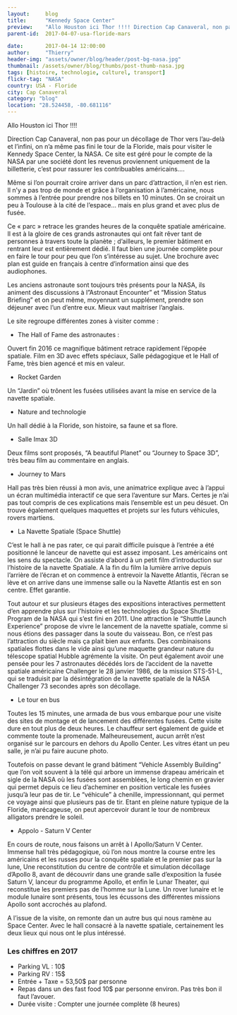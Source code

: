```yaml
---
layout:     blog
title:      "Kennedy Space Center"
preview:    "Allo Houston ici Thor !!!! Direction Cap Canaveral, non pas pour un décollage de Thor vers l’au-delà et l’infini, on n’a même pas fini le tour de... "
parent-id:  2017-04-07-usa-floride-mars

date:       2017-04-14 12:00:00
author:     "Thierry"
header-img: "assets/owner/blog/header/post-bg-nasa.jpg"
thumbnail: /assets/owner/blog/thumbs/post-thumb-nasa.jpg
tags: [histoire, technologie, culturel, transport]
flickr-tag: "NASA"
country: USA - Floride
city: Cap Canaveral
category: "blog"
location: "28.524458, -80.681116"
---
```



Allo Houston ici Thor !!!!  

Direction Cap Canaveral, non pas pour un décollage de Thor vers l’au-delà et l’infini, on n’a même pas fini le tour de la Floride, mais pour visiter le Kennedy Space Center, la NASA. Ce site est géré pour le compte de la NASA par une société dont les revenus proviennent uniquement de la billetterie, c’est pour rassurer les contribuables américains….  

Même si l’on pourrait croire arriver dans un parc d’attraction, il n’en est rien. Il n’y a pas trop de monde et grâce à l’organisation à l’américaine, nous sommes à l’entrée pour prendre nos billets en 10 minutes. On se croirait un peu à Toulouse à la cité de l’espace… mais en plus grand et avec plus de fusée.  

Ce « parc » retrace les grandes heures de la conquête spatiale américaine. Il est à la gloire de ces grands astronautes qui ont fait rêver tant de personnes à travers toute la planète ; d’ailleurs, le premier bâtiment en rentrant leur est entièrement dédié. Il faut bien une journée complète pour en faire le tour pour peu que l’on s’intéresse au sujet. Une brochure avec plan est guide en français à centre d’information ainsi que des audiophones.  


Les anciens astronaute sont toujours très présents pour la NASA, ils animent des discussions à l”Astronaut Encounter” et “Mission Status Briefing” et on peut même, moyennant un supplément, prendre son déjeuner avec l’un d’entre eux. Mieux vaut maitriser l’anglais.  


Le site regroupe différentes zones à visiter comme :  

* The Hall of Fame des astronautes :  

Ouvert fin 2016 ce magnifique bâtiment retrace rapidement l’épopée spatiale. Film en 3D avec effets spéciaux, Salle pédagogique et le Hall of Fame, très bien agencé et mis en valeur.

* Rocket Garden  

Un “Jardin” où trônent les fusées utilisées avant la mise en service de la navette spatiale.  

* Nature and technologie  

Un hall dédié à la Floride, son histoire, sa faune et sa flore.  

* Salle Imax 3D  

Deux films sont proposés, “A beautiful Planet” ou “Journey to Space 3D”, très beau film au commentaire en anglais.  

* Journey to Mars  

Hall pas très bien réussi à mon avis, une animatrice explique avec à l’appui un écran multimédia interactif ce que sera l’aventure sur Mars. Certes je n’ai pas tout compris de ces explications mais l’ensemble est un peu désuet. On trouve également quelques maquettes et projets sur les futurs véhicules, rovers martiens.  

* La Navette Spatiale (Space Shuttle)  

C’est le hall à ne pas rater, ce qui parait difficile puisque à l’entrée a été positionné le lanceur de navette qui est assez imposant. Les américains ont les sens du spectacle. On assiste d’abord à un petit film d’introduction sur l’histoire de la navette Spatiale. A la fin du film la lumière arrive depuis l’arrière de l’écran et on commence à entrevoir la Navette Atlantis, l’écran se lève et on arrive dans une immense salle ou la Navette Atlantis est en son centre. Effet garantie.  

Tout autour et sur plusieurs étages des expositions interactives permettent d’en apprendre plus sur l’histoire et les technologies du Space Shuttle Program de la NASA qui s’est fini en 2011. Une attraction le “Shuttle Launch Experience” propose de vivre le lancement de la navette spatiale, comme si nous étions des passager dans la soute du vaisseau. Bon, ce n’est pas l’attraction du siècle mais ça plait bien aux enfants. Des combinaisons spatiales flottes dans le vide ainsi qu’une maquette grandeur nature du télescope spatial Hubble agrémente la visite. On peut également avoir une pensée pour les 7 astronautes décédés lors de l’accident de la navette spatiale américaine Challenger le 28 janvier 1986, de la mission STS-51-L, qui se traduisit par la désintégration de la navette spatiale de la NASA Challenger 73 secondes après son décollage.  


* Le tour en bus  

Toutes les 15 minutes, une armada de bus vous embarque pour une visite des sites de montage et de lancement des différentes fusées. Cette visite dure en tout plus de deux heures. Le chauffeur sert également de guide et commente toute la promenade. Malheureusement, aucun arrêt n’est organisé sur le parcours en dehors du Apollo Center. Les vitres étant un peu salle, je n’ai pu faire aucune photo.  

Toutefois on passe devant le grand bâtiment “Vehicle Assembly Building” que l’on voit souvent à la télé qui arbore un immense drapeau américain et sigle de la NASA où les fusées sont assemblées, le long chemin en gravier qui permet depuis ce lieu d’acheminer en position verticale les fusées jusqu’à leur pas de tir. Le “véhicule” à chenille, impressionnant, qui permet ce voyage ainsi que plusieurs pas de tir. Etant en pleine nature typique de la Floride, marécageuse, on peut apercevoir durant le tour de nombreux alligators prendre le soleil.  


* Appolo - Saturn V Center  

En cours de route, nous faisons un arrêt à l Apollo/Saturn V Center. Immense hall très pédagogique, où l’on nous montre la course entre les américains et les russes pour la conquête spatiale et le premier pas sur la lune, Une reconstitution du centre de contrôle et simulation décollage d’Apollo 8, avant de découvrir dans une grande salle d’exposition la fusée Saturn V, lanceur du programme Apollo, et enfin le Lunar Theater, qui reconstitue les premiers pas de l’homme sur la Lune. Un rover lunaire et le module lunaire sont présents, tous les écussons des différentes missions Apollo sont accrochés au plafond.  

A l’issue de la visite, on remonte dan un autre bus qui nous ramène au Space Center. Avec le hall consacré à la navette spatiale, certainement les deux lieux qui nous ont le plus intéressé.  

### Les chiffres en 2017  

* Parking VL : 10$ 
* Parking RV : 15$ 
* Entrée + Taxe = 53,50$ par personne 
* Repas dans un des fast food 10$ par personne environ. Pas très bon il faut l’avouer.
* Durée visite : Compter une journée complète (8 heures)
